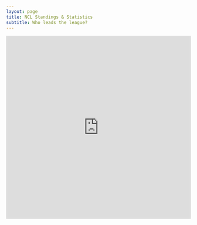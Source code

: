 ```yaml
---
layout: page
title: NCL Standings & Statistics
subtitle: Who leads the league?
---
```

<div style="display: flex; justify-content: center;">
  <iframe width="1280" height="500" src="https://lookerstudio.google.com/embed/reporting/8dd25dc6-cc22-4076-9655-ebbc0e12529a/page/JX2kB" frameborder="0" style="border:0" allowfullscreen></iframe>
</div>


